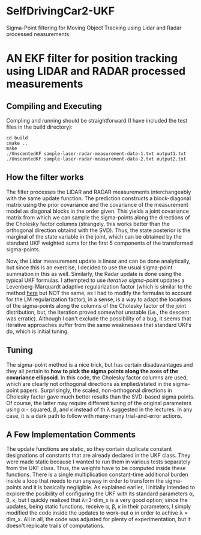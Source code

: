 # SelfDrivingCar2-UKF
Sigma-Point filtering for Moving Object Tracking using Lidar and Radar processed neasurements

# AN EKF filter for position tracking using LIDAR and RADAR processed measurements


## Compiling and Executing
Compling and running should be straightforward (I have included the test files in the build directory):
```
cd build
cmake ..
make
./UnscentedKF sample-laser-radar-measurement-data-1.txt output1.txt
./UnscentedKF sample-laser-radar-measurement-data-2.txt output2.txt
```
## How the filter works
The filter processes the LIDAR and RADAR measurements interchangeably with the same update function. The prediction constructs a block-diagonal matrix using the prior covariance and the covariance of the measurement model as diagonal blocks in the order given. This yields a joint covariance matrix from which we can sample the sigma-points along the directions of the Cholesky factor columns (strangely, this works better than the orthogonal direction obtaind with the SVD). Thus, the state posterior is  the marginal of the state variable in the joint, which can be obtained by the standard UKF weighted sums for the first 5 components of the transformed sigma-points. 

Now, the Lidar measurement update is linear and can be done analytically, but since this is an exercise, I decided to use the usual sigma-point summation in this as well. Similarly, the Radar update is done using the typical UKF formulas. I attempted to use _iterative sigma-point_ updates a Levenberg-Marquardt adaptive regularization factor (which is similar to the method [here](http://robotics.usc.edu/publications/media/uploads/pubs/500.pdf) but NOT the same, as I had to modify the formulas to account for the LM regularization factor), in a sense, is a way to adapt the locations of the sigma-points along the columns of the Cholesky factor of the joint distribution, but, the iteration proved somewhat unstable (i.e., the descent was erratic). Although I can't exclude the possibility of a bug, it seems that iterative approaches suffer from the same weaknesses that standard UKFs do, which is initial tuning.

## Tuning

The sigma-point method is a nice trick, but has certain disadavantages and they all pertain to **how to pick the sigma points along the axes of the covariance ellipsoid**. In this code, the Cholesky factor columns are used, which are clearly not orthogonal directions as implied/stated in the sigma-point papers. Surprisingly, the scaled, non-orthogonal directions in Cholesky factor gave much better results than the SVD-based sigma points. Of course, the latter may require different tuning of the original parameters using α - squared, β, and κ instead of th λ suggested in the lectures. In any case, it is a dark path to follow with many-many trial-and-error actions. 

## A Few Implementation Comments

The update functions are static, so they contain duplicate constant designations of  constants that are already declared in the UKF class. They were made static because I wanted to run them in various tests separately from the UKF class. Thus, the weights have to be computed inside these  functions. There is a single multiplication constant-time additional burden inside a loop that needs to run anyway in order to transform the sigma-points and it is basically negligible. As explained earlier, I initially intended to explore the posibility of configuring the UKF with its standard parameters α, β, κ, but I quickly realized that λ=3-dim_x is a very good option; since the updates, being static functions, receive α, β, κ in their parameters, I simply modified the code inside the updates to work-out α in order to achive λ = dim_x. All in all, the code was adjusted for plenty of experimentation, but it doesn't replicate trails of computations.   
